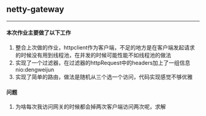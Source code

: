 
## netty-gateway

---
#### 本次作业主要做了以下工作

1. 整合上次做的作业，httpclient作为客户端，不足的地方是在客户端发起请求的时候没有用到线程池，在并发的时候可能性能不如线程池的做法
2. 实现了一个过滤器，在过滤器的httpRequest中的headers加上了一组信息nio:dengweijun
3. 实现了简单的路由，做法是随机从三个选一个访问，代码实现感觉不够优雅

#### 问题
1. 为啥每次我访问网关的时候都会掉两次客户端访问两次呢，求解